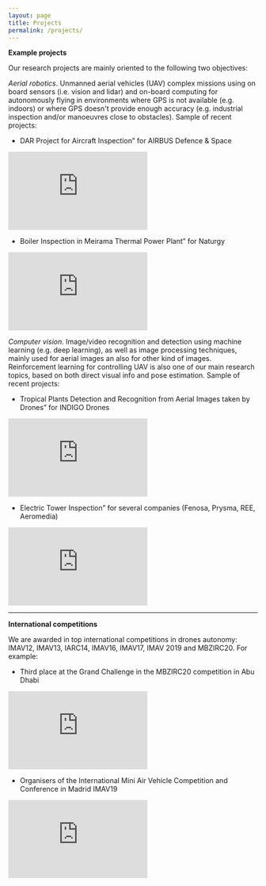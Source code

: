 ```yaml
---
layout: page
title: Projects
permalink: /projects/
---
```


**Example projects**

Our research projects are mainly oriented to the following two objectives:

*Aerial robotics*. Unmanned aerial vehicles (UAV) complex missions using on board sensors (i.e. vision and lidar) and on-board computing for autonomously flying in environments where GPS is not available (e.g. indoors) or where GPS doesn't provide enough accuracy (e.g. industrial inspection and/or manoeuvres close to obstacles). Sample of recent projects:

- DAR Project for Aircraft Inspection” for AIRBUS Defence & Space

<iframe title="vimeo-player" src="https://player.vimeo.com/video/393907228" width="281" height="158" frameborder="0" allowfullscreen>  </iframe>

- Boiler Inspection in Meirama Thermal Power Plant” for Naturgy

<iframe title="vimeo-player" src="https://player.vimeo.com/video/269340493" width="281" height="158" frameborder="0" allowfullscreen></iframe>

*Computer vision*. Image/video recognition and detection using machine learning (e.g. deep learning), as well as image processing techniques, mainly used for aerial images an also for other kind of images. Reinforcement learning for controlling UAV is also one of our main research topics, based on both direct visual info and pose estimation. Sample of recent projects:

- Tropical Plants Detection and Recognition from Aerial Images taken by Drones” for INDIGO Drones

<iframe width="281" height="158" src="https://www.youtube.com/embed/le0PggkA_oM" frameborder="0" allow="accelerometer; autoplay; encrypted-media; gyroscope; picture-in-picture" allowfullscreen></iframe>

- Electric Tower Inspection” for several companies (Fenosa, Prysma, REE, Aeromedia)

<iframe title="vimeo-player" src="https://player.vimeo.com/video/318826658" width="281" height="158" frameborder="0" allowfullscreen></iframe>


--------

**International competitions**

We are awarded in top international competitions in drones autonomy: IMAV12, IMAV13, IARC14, IMAV16, IMAV17, IMAV 2019 and MBZIRC20. For example:

- Third place at the Grand Challenge in the MBZIRC20 competition in Abu Dhabi

<iframe title="vimeo-player" src="https://player.vimeo.com/video/399137661" width="281" height="158" frameborder="0" allowfullscreen></iframe>

- Organisers of the International Mini Air Vehicle Competition and Conference in Madrid IMAV19

<iframe title="vimeo-player" src="https://player.vimeo.com/video/376235995" width="281" height="158" frameborder="0" allowfullscreen></iframe>




